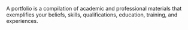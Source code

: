 A portfolio is a compilation of academic and professional materials that exemplifies your beliefs, skills, qualifications, education, training, and experiences.
